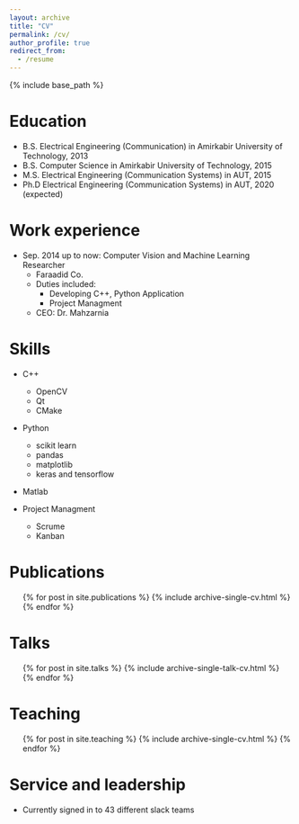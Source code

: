 ```yaml
---
layout: archive
title: "CV"
permalink: /cv/
author_profile: true
redirect_from:
  - /resume
---
```


{% include base_path %}

Education
======
* B.S. Electrical Engineering (Communication) in Amirkabir University of Technology, 2013
* B.S. Computer Science in Amirkabir University of Technology, 2015
* M.S. Electrical Engineering (Communication Systems) in AUT, 2015
* Ph.D Electrical Engineering (Communication Systems) in AUT, 2020 (expected)

Work experience
======
* Sep. 2014 up to now: Computer Vision and Machine Learning Researcher
  * Faraadid Co.
  * Duties included: 
    * Developing C++, Python Application
    * Project Managment
  * CEO: Dr. Mahzarnia

  
Skills
======
* C++
  * OpenCV
  * Qt
  * CMake


* Python
  * scikit learn
  * pandas
  * matplotlib
  * keras and tensorflow

* Matlab
* Project Managment
  * Scrume
  * Kanban

Publications
======
  <ul>{% for post in site.publications %}
    {% include archive-single-cv.html %}
  {% endfor %}</ul>
  
Talks
======
  <ul>{% for post in site.talks %}
    {% include archive-single-talk-cv.html %}
  {% endfor %}</ul>
  
Teaching
======
  <ul>{% for post in site.teaching %}
    {% include archive-single-cv.html %}
  {% endfor %}</ul>
  
Service and leadership
======
* Currently signed in to 43 different slack teams
